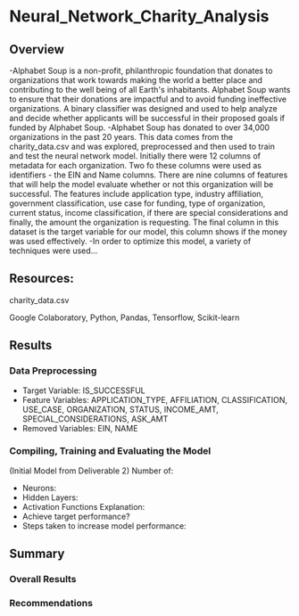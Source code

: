 # Neural_Network_Charity_Analysis
## Overview 
-Alphabet Soup is a non-profit, philanthropic foundation that donates to organizations that work towards making the world a better place and contributing to the well being of all Earth's inhabitants. Alphabet Soup wants to ensure that their donations are impactful and to avoid funding ineffective organizations. A binary classifier was designed and used to help analyze and decide whether applicants will be successful in their proposed goals if funded by Alphabet Soup. 
-Alphabet Soup has donated to over 34,000 organizations in the past 20 years. This data comes from the charity_data.csv and was explored, preprocessed and then used to train and test the neural network model. Initially there were 12 columns of metadata for each organization. Two fo these columns were used as identifiers - the EIN and Name columns. There are nine columns of features that will help the model evaluate whether or not this organization will be successful. The features include application type, industry affiliation, government classification, use case for funding, type of organization, current status, income classification, if there are special considerations and finally, the amount the organization is requesting.  The final column in this dataset is the target variable for our model, this column shows if the money was used effectively. 
-In order to optimize this model, a variety of techniques were used...
## Resources: 
charity_data.csv

Google Colaboratory, Python, Pandas, Tensorflow, Scikit-learn
## Results
### Data Preprocessing
- Target Variable: IS_SUCCESSFUL
- Feature Variables: APPLICATION_TYPE, AFFILIATION, CLASSIFICATION, USE_CASE, ORGANIZATION, STATUS, INCOME_AMT, SPECIAL_CONSIDERATIONS, ASK_AMT
- Removed Variables: EIN, NAME 
### Compiling, Training and Evaluating the Model
(Initial Model from Deliverable 2)
Number of:
- Neurons:
- Hidden Layers:
- Activation Functions
Explanation:
- Achieve target performance?
- Steps taken to increase model performance:

## Summary
### Overall Results
### Recommendations
